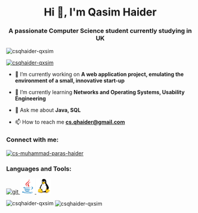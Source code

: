 <h1 align="center">Hi 👋, I'm Qasim Haider</h1>
<h3 align="center">A passionate Computer Science student currently studying in UK</h3>

<p align="left"> <img src="https://komarev.com/ghpvc/?username=csqhaider-qxsim&label=Profile%20views&color=0e75b6&style=flat" alt="csqhaider-qxsim" /> </p>

<p align="left"> <a href="https://github.com/ryo-ma/github-profile-trophy"><img src="https://github-profile-trophy.vercel.app/?username=csqhaider-qxsim" alt="csqhaider-qxsim" /></a> </p>

- 🔭 I’m currently working on **A web application project, emulating the environment of a small, innovative start-up**

- 🌱 I’m currently learning **Networks and Operating Systems, Usability Engineering**

- 💬 Ask me about **Java, SQL**

- 📫 How to reach me **cs.qhaider@gmail.com**

<h3 align="left">Connect with me:</h3>
<p align="left">
<a href="https://linkedin.com/in/cs-muhammad-paras-haider" target="blank"><img align="center" src="https://raw.githubusercontent.com/rahuldkjain/github-profile-readme-generator/master/src/images/icons/Social/linked-in-alt.svg" alt="cs-muhammad-paras-haider" height="30" width="40" /></a>
</p>

<h3 align="left">Languages and Tools:</h3>
<p align="left"> <a href="https://git-scm.com/" target="_blank" rel="noreferrer"> <img src="https://www.vectorlogo.zone/logos/git-scm/git-scm-icon.svg" alt="git" width="40" height="40"/> </a> <a href="https://www.java.com" target="_blank" rel="noreferrer"> <img src="https://raw.githubusercontent.com/devicons/devicon/master/icons/java/java-original.svg" alt="java" width="40" height="40"/> </a> <a href="https://www.linux.org/" target="_blank" rel="noreferrer"> <img src="https://raw.githubusercontent.com/devicons/devicon/master/icons/linux/linux-original.svg" alt="linux" width="40" height="40"/> </a> </p>

<p><img align="left" src="https://github-readme-stats.vercel.app/api/top-langs?username=csqhaider-qxsim&show_icons=true&locale=en&layout=compact" alt="csqhaider-qxsim" /></p>

<p>&nbsp;<img align="center" src="https://github-readme-stats.vercel.app/api?username=csqhaider-qxsim&show_icons=true&locale=en" alt="csqhaider-qxsim" /></p>
